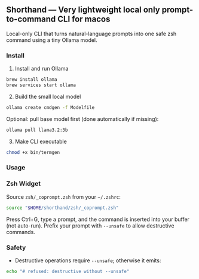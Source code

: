 ## Shorthand — Very lightweight local only prompt-to-command CLI for macos

Local-only CLI that turns natural-language prompts into one safe zsh command using a tiny Ollama model.

### Install

1) Install and run Ollama

```sh
brew install ollama
brew services start ollama
```

2) Build the small local model

```sh
ollama create cmdgen -f Modelfile
```

Optional: pull base model first (done automatically if missing):

```sh
ollama pull llama3.2:3b
```

3) Make CLI executable

```sh
chmod +x bin/termgen
```

### Usage

### Zsh Widget

Source `zsh/_coprompt.zsh` from your `~/.zshrc`:

```sh
source "$HOME/shorthand/zsh/_coprompt.zsh"
```

Press Ctrl+G, type a prompt, and the command is inserted into your buffer (not auto-run). Prefix your prompt with `--unsafe` to allow destructive commands.

### Safety

- Destructive operations require `--unsafe`; otherwise it emits:

```sh
echo "# refused: destructive without --unsafe"
```

